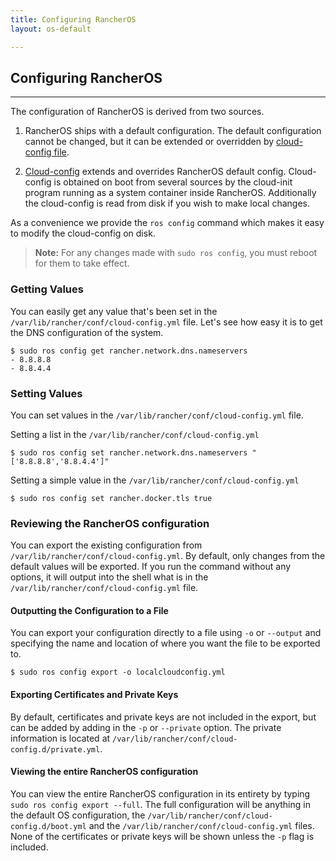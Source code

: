 ```yaml
---
title: Configuring RancherOS
layout: os-default

---
```


## Configuring RancherOS
---
The configuration of RancherOS is derived from two sources.

1. RancherOS ships with a default configuration. The default configuration cannot be changed, but it can be extended or overridden by [cloud-config file]({{site.baseurl}}/os/cloud-config).

2. [Cloud-config]({{site.baseurl}}/os/cloud-config) extends and overrides RancherOS default config. Cloud-config is obtained on boot from several sources by the cloud-init program running as a system container inside RancherOS.  Additionally the cloud-config is read from disk if you wish to make local changes.

As a convenience we provide the `ros config` command which makes it easy to modify the cloud-config on disk.

> **Note:** For any changes made with `sudo ros config`, you must reboot for them to take effect. 

### Getting Values 

You can easily get any value that's been set in the `/var/lib/rancher/conf/cloud-config.yml` file. Let's see how easy it is to get the DNS configuration of the system.

```
$ sudo ros config get rancher.network.dns.nameservers
- 8.8.8.8
- 8.8.4.4
```

### Setting Values 

You can set values in the `/var/lib/rancher/conf/cloud-config.yml` file.

Setting a list in the `/var/lib/rancher/conf/cloud-config.yml`

```
$ sudo ros config set rancher.network.dns.nameservers "['8.8.8.8','8.8.4.4']"
```

Setting a simple value in the `/var/lib/rancher/conf/cloud-config.yml`

```
$ sudo ros config set rancher.docker.tls true
```

### Reviewing the RancherOS configuration

You can export the existing configuration from `/var/lib/rancher/conf/cloud-config.yml`. By default, only changes from the default values will be exported. If you run the command without any options, it will output into the shell what is in the `/var/lib/rancher/conf/cloud-config.yml` file.

#### Outputting the Configuration to a File

You can export your configuration directly to a file using `-o` or `--output` and specifying the name and location of where you want the file to be exported to. 

```
$ sudo ros config export -o localcloudconfig.yml
```

#### Exporting Certificates and Private Keys

By default, certificates and private keys are not included in the export, but can be added by adding in the `-p` or `--private` option. The private information is located at `/var/lib/rancher/conf/cloud-config.d/private.yml`.

#### Viewing the entire RancherOS configuration

You can view the entire RancherOS configuration in its entirety by typing `sudo ros config export --full`. The full configuration will be anything in the default OS configuration, the `/var/lib/rancher/conf/cloud-config.d/boot.yml` and the `/var/lib/rancher/conf/cloud-config.yml` files. None of the certificates or private keys will be shown unless the `-p` flag is included.
